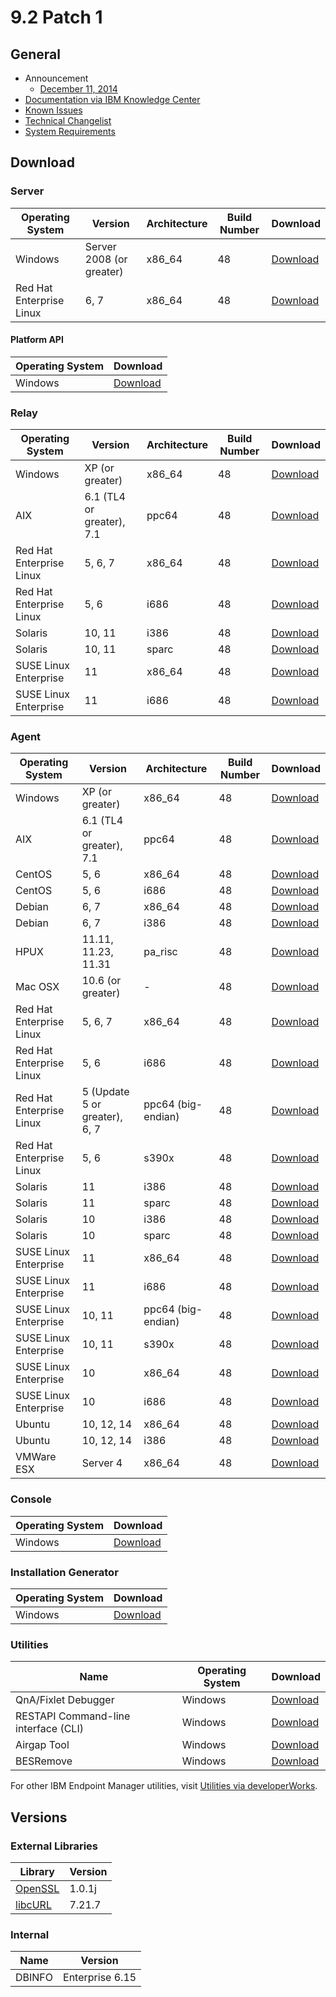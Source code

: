 # 9.2 Patch 1

## General
* Announcement
	* [December 11, 2014](http://bigmail.bigfix.com/pipermail/besadmin-announcements/2014-December/002523.html)
* [Documentation via IBM Knowledge Center](https://www-01.ibm.com/support/knowledgecenter/SS63NW_9.2.0/com.ibm.tivoli.tem.doc_9.2/welcome/IEM92_landing.html)
* [Known Issues](https://www-01.ibm.com/support/docview.wss?uid=swg21687166)
* [Technical Changelist](https://support.bigfix.com/bes/changes/fullchangelist-92.txt)
* [System Requirements](https://www-01.ibm.com/support/docview.wss?rs=1015&uid=swg21684809)

## Download

### Server
| Operating System | Version | Architecture | Build Number | Download |
| ---------------- | ------- | ------------ | ------------ | -------- |
| Windows | Server 2008 (or greater) | x86_64 | 48 | [Download](http://software.bigfix.com/download/bes/92/BigFix-BES-Server-9.2.1.48.exe) |
| Red Hat Enterprise Linux | 6, 7 | x86_64 | 48 | [Download](http://software.bigfix.com/download/bes/92/ServerInstaller_9.2.1.48-rhe6.x86_64.tgz) |

#### Platform API
| Operating System | Download |
| ---------------- | -------- |
| Windows | [Download](http://software.bigfix.com/download/bes/92/BigFix-BES-ServerAPI-9.2.1.48.exe) |

### Relay
| Operating System | Version | Architecture | Build Number | Download |
| ---------------- | ------- | ------------ | ------------ | -------- |
| Windows | XP (or greater) | x86_64 | 48 | [Download](http://software.bigfix.com/download/bes/92/BigFix-BES-Relay-9.2.1.48.exe) |
| AIX | 6.1 (TL4 or greater), 7.1 | ppc64 | 48 | [Download](http://software.bigfix.com/download/bes/92/BESRelay-9.2.1.48.ppc64_aix61.pkg) |
| Red Hat Enterprise Linux | 5, 6, 7 | x86_64 | 48 | [Download](http://software.bigfix.com/download/bes/92/BESRelay-9.2.1.48-rhe5.x86_64.rpm) |
| Red Hat Enterprise Linux | 5, 6 | i686 | 48 | [Download](http://software.bigfix.com/download/bes/92/BESRelay-9.2.1.48-rhe5.i686.rpm) |
| Solaris | 10, 11 | i386 | 48 | [Download](http://software.bigfix.com/download/bes/92/BESRelay-9.2.1.48.x86_sol10.pkg) |
| Solaris | 10, 11 | sparc | 48 | [Download](http://software.bigfix.com/download/bes/92/BESRelay-9.2.1.48.sparc_sol10.pkg) |
| SUSE Linux Enterprise | 11 | x86_64 | 48 | [Download](http://software.bigfix.com/download/bes/92/BESRelay-9.2.1.48-sle11.x86_64.rpm) |
| SUSE Linux Enterprise | 11 | i686 | 48 | [Download](http://software.bigfix.com/download/bes/92/BESRelay-9.2.1.48-sle11.i686.rpm) |

### Agent
| Operating System | Version | Architecture | Build Number | Download |
| ---------------- | ------- | ------------ | ------------ | -------- |
| Windows | XP (or greater) | x86_64 | 48 | [Download](http://software.bigfix.com/download/bes/92/BigFix-BES-Client-9.2.1.48.exe) |
| AIX | 6.1 (TL4 or greater), 7.1 | ppc64 | 48 | [Download](http://software.bigfix.com/download/bes/92/BESAgent-9.2.1.48.ppc64_aix61.pkg) |
| CentOS | 5, 6 | x86_64 | 48 | [Download](http://software.bigfix.com/download/bes/92/BESAgent-9.2.1.48-rhe5.x86_64.rpm) |
| CentOS | 5, 6 | i686 | 48 | [Download](http://software.bigfix.com/download/bes/92/BESAgent-9.2.1.48-rhe5.i686.rpm) |
| Debian | 6, 7 | x86_64 | 48 | [Download](http://software.bigfix.com/download/bes/92/BESAgent-9.2.1.48-debian6.amd64.deb) |
| Debian | 6, 7 | i386 | 48 | [Download](http://software.bigfix.com/download/bes/92/BESAgent-9.2.1.48-debian6.i386.deb) |
| HPUX | 11.11, 11.23, 11.31 | pa_risc | 48 | [Download](http://software.bigfix.com/download/bes/92/BESAgent-9.2.1.48.pa_risc_hpux1111.depot) |
| Mac OSX | 10.6 (or greater) | - | 48 | [Download](http://software.bigfix.com/download/bes/92/BESAgent-9.2.1.48-BigFix_MacOSX10.6.pkg) |
| Red Hat Enterprise Linux | 5, 6, 7 | x86_64 | 48 | [Download](http://software.bigfix.com/download/bes/92/BESAgent-9.2.1.48-rhe5.x86_64.rpm) |
| Red Hat Enterprise Linux | 5, 6 | i686 | 48 | [Download](http://software.bigfix.com/download/bes/92/BESAgent-9.2.1.48-rhe5.i686.rpm) |
| Red Hat Enterprise Linux | 5 (Update 5 or greater), 6, 7 | ppc64 (big-endian) | 48 | [Download](http://software.bigfix.com/download/bes/92/BESAgent-9.2.1.48-rhe5.ppc64.rpm) |
| Red Hat Enterprise Linux | 5, 6 | s390x | 48 | [Download](http://software.bigfix.com/download/bes/92/BESAgent-9.2.1.48-rhe5.s390x.rpm) |
| Solaris | 11 | i386 | 48 | [Download](http://software.bigfix.com/download/bes/92/BESAgent-9.2.1.48.x86_sol11.pkg) |
| Solaris | 11 | sparc | 48 | [Download](http://software.bigfix.com/download/bes/92/BESAgent-9.2.1.48.sparc_sol11.pkg) |
| Solaris | 10 | i386 | 48 | [Download](http://software.bigfix.com/download/bes/92/BESAgent-9.2.1.48.x86_sol10.pkg) |
| Solaris | 10 | sparc | 48 | [Download](http://software.bigfix.com/download/bes/92/BESAgent-9.2.1.48.sparc_sol10.pkg) |
| SUSE Linux Enterprise | 11 | x86_64 | 48 | [Download](http://software.bigfix.com/download/bes/92/BESAgent-9.2.1.48-sle11.x86_64.rpm) |
| SUSE Linux Enterprise | 11 | i686 | 48 | [Download](http://software.bigfix.com/download/bes/92/BESAgent-9.2.1.48-sle11.i686.rpm) |
| SUSE Linux Enterprise | 10, 11 | ppc64 (big-endian) | 48 | [Download](http://software.bigfix.com/download/bes/92/BESAgent-9.2.1.48-sle10.ppc64.rpm) |
| SUSE Linux Enterprise | 10, 11 | s390x | 48 | [Download](http://software.bigfix.com/download/bes/92/BESAgent-9.2.1.48-sle10.s390x.rpm) |
| SUSE Linux Enterprise | 10 | x86_64 | 48 | [Download](http://software.bigfix.com/download/bes/92/BESAgent-9.2.1.48-sle9.x86_64.rpm) |
| SUSE Linux Enterprise | 10 | i686 | 48 | [Download](http://software.bigfix.com/download/bes/92/BESAgent-9.2.1.48-sle10.i686.rpm) |
| Ubuntu | 10, 12, 14 | x86_64 | 48 | [Download](http://software.bigfix.com/download/bes/92/BESAgent-9.2.1.48-ubuntu10.amd64.deb) |
| Ubuntu | 10, 12, 14 | i386 | 48 | [Download](http://software.bigfix.com/download/bes/92/BESAgent-9.2.1.48-ubuntu10.i386.deb) | 
| VMWare ESX | Server 4 | x86_64 | 48 | [Download](http://software.bigfix.com/download/bes/92/BESAgent-9.2.1.48-rhe5.x86_64.rpm) |

### Console
| Operating System | Download |
| ---------------- | -------- |
| Windows | [Download](http://software.bigfix.com/download/bes/92/BigFix-BES-Console-9.2.1.48.exe) |

### Installation Generator
| Operating System | Download |
| ---------------- | -------- |
| Windows | [Download](http://software.bigfix.com/download/bes/92/BigFix-BES-9.2.1.48.exe) |

### Utilities
| Name | Operating System | Download |
| ---- | ---------------- | -------- |
| QnA/Fixlet Debugger | Windows | [Download](http://software.bigfix.com/download/bes/92/util/QNA9.2.1.48.zip) |
| RESTAPI Command-line interface (CLI) | Windows | [Download](http://software.bigfix.com/download/bes/92/util/IEMCLI9.2.1.48.zip) |
| Airgap Tool | Windows | [Download](http://software.bigfix.com/download/bes/92/util/BESAirgapTool9.2.1.48.zip) |
| BESRemove | Windows | [Download](http://software.bigfix.com/download/bes/92/util/BESRemove9.2.1.48.exe) |

For other IBM Endpoint Manager utilities, visit [Utilities via developerWorks](https://www.ibm.com/developerworks/community/wikis/home?lang=en#!/wiki/Tivoli%20Endpoint%20Manager/page/Utilities).

## Versions

### External Libraries
| Library | Version |
| ------- | ------- |
| [OpenSSL](https://www.openssl.org) | 1.0.1j |
| [libcURL](http://curl.haxx.se/libcurl/) | 7.21.7 |

### Internal
| Name | Version |
| ---- | ------- |
| DBINFO | Enterprise 6.15 |
